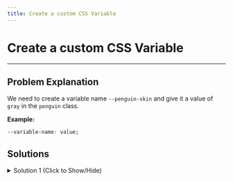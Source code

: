 ```yaml
---
title: Create a custom CSS Variable
---
```

# Create a custom CSS Variable

---
## Problem Explanation
We need to create a variable name ```--penguin-skin``` and give it a value of ```gray``` in the ```penguin``` class.

**Example:**

```css
--variable-name: value;
```

## Solutions

<details><summary>Solution 1 (Click to Show/Hide)</summary>

In the ```penguin``` class we create a variable name ```--penguin-skin``` and give it a value of ```gray```:

```css
--penguin-skin: gray;
```
</details>
